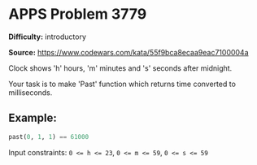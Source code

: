 # APPS Problem 3779

**Difficulty:** introductory

**Source:** https://www.codewars.com/kata/55f9bca8ecaa9eac7100004a

Clock shows 'h' hours, 'm' minutes and 's' seconds after midnight.

Your task is to make 'Past' function which returns time converted to milliseconds.

## Example:

```python
past(0, 1, 1) == 61000
```

Input constraints: `0 <= h <= 23`, `0 <= m <= 59`, `0 <= s <= 59`
